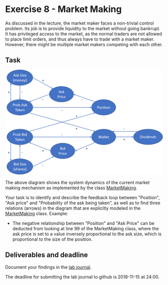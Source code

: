 # Exercise 8 - Market Making

As discussed in the lecture, the market maker faces a non-trivial control problem. Its job is to provide liquidity to the market without going bankrupt. It has privileged access to the market, as the normal traders are not allowed to place limit orders, and thus always have to trade with a market maker. However, there might be multiple market makers competing with each other.

## Task

![dynamics](images/ex8-marketmaking.png "Market Making Dynamics")

The above diagram shows the system dynamics of the current market making mechanism as implemented by the class [MarketMaking](../../Simulation/src/com/agentecon/finance/MarketMaking.java).

Your task is to identify and describe the feedback loop between "Position", "Ask price" and "Probability of the ask being taken", as well as to find three relations (arrows) in the diagram that are explicitly modeled in the [MarketMaking](../../Simulation/src/com/agentecon/finance/MarketMaking.java) class. Example:

* The negative relationship between "Position" and "Ask Price" can be deducted from looking at line 99 of the MarketMaking class, where the ask price is set to a value inversely proportional to the ask size, which is proportional to the size of the position.

## Deliverables and deadline

Document your findings in the [lab journal](exercise08-journal.md).

The deadline for submitting the lab journal to github is 2018-11-15 at 24:00.

